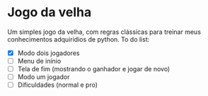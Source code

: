 # Jogo da velha
Um simples jogo da velha, com regras clássicas para treinar meus conhecimentos adquiridios de python.
To do list:
- [x] Modo dois jogadores
- [ ] Menu de inínio
- [ ] Tela de fim (mostrando o ganhador e jogar de novo)
- [ ] Modo um jogador
- [ ] Dificuldades (normal e pro)
